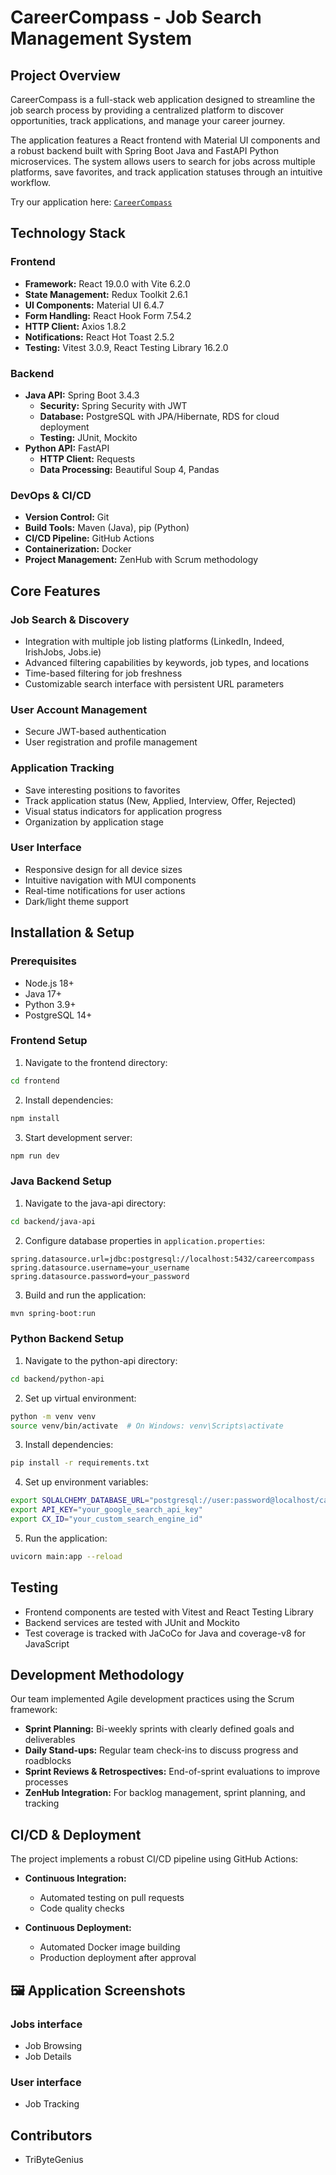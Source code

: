 # CareerCompass - Job Search Management System

## Project Overview
CareerCompass is a full-stack web application designed to streamline the job search process by providing a centralized platform to discover opportunities, track applications, and manage your career journey.

The application features a React frontend with Material UI components and a robust backend built with Spring Boot Java and FastAPI Python microservices. The system allows users to search for jobs across multiple platforms, save favorites, and track application statuses through an intuitive workflow.

Try our application here:
[`CareerCompass`][demo]

[demo]: http://


## Technology Stack

### Frontend
- **Framework:** React 19.0.0 with Vite 6.2.0
- **State Management:** Redux Toolkit 2.6.1
- **UI Components:** Material UI 6.4.7
- **Form Handling:** React Hook Form 7.54.2
- **HTTP Client:** Axios 1.8.2
- **Notifications:** React Hot Toast 2.5.2
- **Testing:** Vitest 3.0.9, React Testing Library 16.2.0

### Backend
- **Java API:** Spring Boot 3.4.3
    - **Security:** Spring Security with JWT
    - **Database:** PostgreSQL with JPA/Hibernate, RDS for cloud deployment
    - **Testing:** JUnit, Mockito
- **Python API:** FastAPI
    - **HTTP Client:** Requests
    - **Data Processing:** Beautiful Soup 4, Pandas

### DevOps & CI/CD
- **Version Control:** Git
- **Build Tools:** Maven (Java), pip (Python)
- **CI/CD Pipeline:** GitHub Actions
- **Containerization:** Docker
- **Project Management:** ZenHub with Scrum methodology

## Core Features

### Job Search & Discovery
- Integration with multiple job listing platforms (LinkedIn, Indeed, IrishJobs, Jobs.ie)
- Advanced filtering capabilities by keywords, job types, and locations
- Time-based filtering for job freshness
- Customizable search interface with persistent URL parameters

### User Account Management
- Secure JWT-based authentication
- User registration and profile management

### Application Tracking
- Save interesting positions to favorites
- Track application status (New, Applied, Interview, Offer, Rejected)
- Visual status indicators for application progress
- Organization by application stage

### User Interface
- Responsive design for all device sizes
- Intuitive navigation with MUI components
- Real-time notifications for user actions
- Dark/light theme support

## Installation & Setup

### Prerequisites
- Node.js 18+
- Java 17+
- Python 3.9+
- PostgreSQL 14+

### Frontend Setup
1. Navigate to the frontend directory:
```bash
cd frontend
```

2. Install dependencies:
```bash
npm install
```

3. Start development server:
```bash
npm run dev
```

### Java Backend Setup
1. Navigate to the java-api directory:
```bash
cd backend/java-api
```

2. Configure database properties in `application.properties`:
```properties
spring.datasource.url=jdbc:postgresql://localhost:5432/careercompass
spring.datasource.username=your_username
spring.datasource.password=your_password
```

3. Build and run the application:
```bash
mvn spring-boot:run
```

### Python Backend Setup
1. Navigate to the python-api directory:
```bash
cd backend/python-api
```

2. Set up virtual environment:
```bash
python -m venv venv
source venv/bin/activate  # On Windows: venv\Scripts\activate
```

3. Install dependencies:
```bash
pip install -r requirements.txt
```

4. Set up environment variables:
```bash
export SQLALCHEMY_DATABASE_URL="postgresql://user:password@localhost/careercompass"
export API_KEY="your_google_search_api_key"
export CX_ID="your_custom_search_engine_id"
```

5. Run the application:
```bash
uvicorn main:app --reload
```

## Testing
- Frontend components are tested with Vitest and React Testing Library
- Backend services are tested with JUnit and Mockito
- Test coverage is tracked with JaCoCo for Java and coverage-v8 for JavaScript

## Development Methodology
Our team implemented Agile development practices using the Scrum framework:

- **Sprint Planning:** Bi-weekly sprints with clearly defined goals and deliverables
- **Daily Stand-ups:** Regular team check-ins to discuss progress and roadblocks
- **Sprint Reviews & Retrospectives:** End-of-sprint evaluations to improve processes
- **ZenHub Integration:** For backlog management, sprint planning, and tracking

## CI/CD & Deployment
The project implements a robust CI/CD pipeline using GitHub Actions:

- **Continuous Integration:**
    - Automated testing on pull requests
    - Code quality checks

- **Continuous Deployment:**
    - Automated Docker image building
    - Production deployment after approval


## 🖼️ Application Screenshots

### Jobs interface
- Job Browsing
- Job Details

### User interface
- Job Tracking


## Contributors
- TriByteGenius